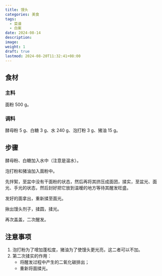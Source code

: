 ```yaml
---
title: 馒头
categories: 美食
tags:
  - 菜谱
  - 白案
date: 2024-08-14
description: 
image: 
weight: 1
draft: true
lastmod: 2024-08-20T11:32:41+08:00
---
```

## 食材

### 主料

面粉 500 g。

### 调料

酵母粉 5 g、白糖 3 g、水 240 g、泡打粉 3 g、猪油 15 g。

## 步骤

酵母粉、白糖加入水中（注意是温水）。

泡打粉和猪油加入面粉中。

先拌絮，至盆中没有干面粉的状态，然后再将其挤压成面团，揉实，至盆光、面光、手光的状态，然后封好把它放到温暧的地方等待其醒发旺盛。

发好的面拿出，重新揉至面光。

揪出馒头剂子，揉圆，揉光。

再次盖盖，二次醒发。

## 注意事项

1. 泡打粉为了增加蓬松度，猪油为了使馒头更光亮，这二者可以不加。
2. 第二次揉实的作用：
	- 将醒发过程中产生的二氧化碳排出；
	- 重新将面揉光。